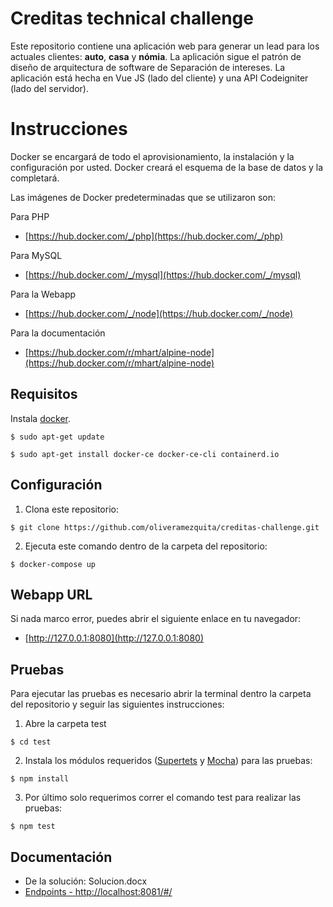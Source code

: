 # Creditas technical challenge
Este repositorio contiene una aplicación web para generar un lead para los actuales clientes: **auto**, **casa** y **nómia**.
La aplicación sigue el patrón de diseño de arquitectura de software de Separación de intereses. La aplicación está hecha en Vue JS (lado del cliente) y una API Codeigniter (lado del servidor).

# Instrucciones
Docker se encargará de todo el aprovisionamiento, la instalación y la configuración por usted. Docker creará el esquema de la base de datos y la completará.

Las imágenes de Docker predeterminadas que se utilizaron son:

Para PHP

 - [https://hub.docker.com/_/php](https://hub.docker.com/_/php)

Para MySQL

 - [https://hub.docker.com/_/mysql](https://hub.docker.com/_/mysql)

Para la Webapp 

 - [https://hub.docker.com/_/node](https://hub.docker.com/_/node)

Para la documentación

 - [https://hub.docker.com/r/mhart/alpine-node](https://hub.docker.com/r/mhart/alpine-node)

## Requisitos
Instala [docker](https://www.docker.com/).
```
$ sudo apt-get update
```
```
$ sudo apt-get install docker-ce docker-ce-cli containerd.io
```
## Configuración
 1. Clona este repositorio:
```
$ git clone https://github.com/oliveramezquita/creditas-challenge.git
```
 2. Ejecuta este comando dentro de la carpeta del repositorio:
```
$ docker-compose up
```
## Webapp URL
Si nada marco error, puedes abrir el siguiente enlace en tu navegador:
 - [http://127.0.0.1:8080](http://127.0.0.1:8080)

## Pruebas
Para ejecutar las pruebas es necesario abrir la terminal dentro la carpeta del repositorio y seguir las siguientes instrucciones:
1. Abre la carpeta test
```
$ cd test
```
2. Instala los módulos requeridos ([Supertets](https://www.npmjs.com/package/supertest) y [Mocha](https://mochajs.org/)) para las pruebas:
```
$ npm install
```
3. Por último solo requerimos correr el comando test para realizar las pruebas:
```
$ npm test
```

## Documentación
- De la solución: Solucion.docx
- [Endpoints - http://localhost:8081/#/](http://localhost:8081/#/)
